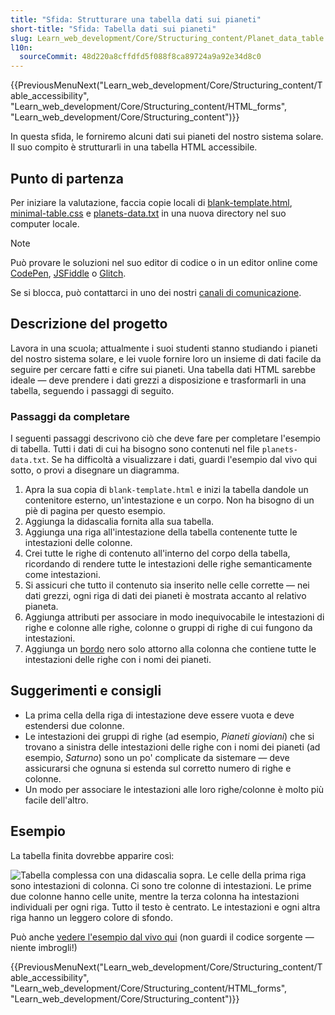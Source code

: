 ```yaml
---
title: "Sfida: Strutturare una tabella dati sui pianeti"
short-title: "Sfida: Tabella dati sui pianeti"
slug: Learn_web_development/Core/Structuring_content/Planet_data_table
l10n:
  sourceCommit: 48d220a8cffdfd5f088f8ca89724a9a92e34d8c0
---
```


{{PreviousMenuNext("Learn_web_development/Core/Structuring_content/Table_accessibility", "Learn_web_development/Core/Structuring_content/HTML_forms", "Learn_web_development/Core/Structuring_content")}}

In questa sfida, le forniremo alcuni dati sui pianeti del nostro sistema solare. Il suo compito è strutturarli in una tabella HTML accessibile.

## Punto di partenza

Per iniziare la valutazione, faccia copie locali di [blank-template.html](https://github.com/mdn/learning-area/blob/main/html/tables/assessment-start/blank-template.html), [minimal-table.css](https://github.com/mdn/learning-area/blob/main/html/tables/assessment-start/minimal-table.css) e [planets-data.txt](https://github.com/mdn/learning-area/blob/main/html/tables/assessment-start/planets-data.txt) in una nuova directory nel suo computer locale.

> [!NOTE]
> Può provare le soluzioni nel suo editor di codice o in un editor online come [CodePen](https://codepen.io/), [JSFiddle](https://jsfiddle.net/) o [Glitch](https://glitch.com/).
>
> Se si blocca, può contattarci in uno dei nostri [canali di comunicazione](/it/docs/MDN/Community/Communication_channels).

## Descrizione del progetto

Lavora in una scuola; attualmente i suoi studenti stanno studiando i pianeti del nostro sistema solare, e lei vuole fornire loro un insieme di dati facile da seguire per cercare fatti e cifre sui pianeti. Una tabella dati HTML sarebbe ideale — deve prendere i dati grezzi a disposizione e trasformarli in una tabella, seguendo i passaggi di seguito.

### Passaggi da completare

I seguenti passaggi descrivono ciò che deve fare per completare l'esempio di tabella. Tutti i dati di cui ha bisogno sono contenuti nel file `planets-data.txt`. Se ha difficoltà a visualizzare i dati, guardi l'esempio dal vivo qui sotto, o provi a disegnare un diagramma.

1. Apra la sua copia di `blank-template.html` e inizi la tabella dandole un contenitore esterno, un'intestazione e un corpo. Non ha bisogno di un piè di pagina per questo esempio.
2. Aggiunga la didascalia fornita alla sua tabella.
3. Aggiunga una riga all'intestazione della tabella contenente tutte le intestazioni delle colonne.
4. Crei tutte le righe di contenuto all'interno del corpo della tabella, ricordando di rendere tutte le intestazioni delle righe semanticamente come intestazioni.
5. Si assicuri che tutto il contenuto sia inserito nelle celle corrette — nei dati grezzi, ogni riga di dati dei pianeti è mostrata accanto al relativo pianeta.
6. Aggiunga attributi per associare in modo inequivocabile le intestazioni di righe e colonne alle righe, colonne o gruppi di righe di cui fungono da intestazioni.
7. Aggiunga un [bordo](/it/docs/Web/CSS/border) nero solo attorno alla colonna che contiene tutte le intestazioni delle righe con i nomi dei pianeti.

## Suggerimenti e consigli

- La prima cella della riga di intestazione deve essere vuota e deve estendersi due colonne.
- Le intestazioni dei gruppi di righe (ad esempio, _Pianeti gioviani_) che si trovano a sinistra delle intestazioni delle righe con i nomi dei pianeti (ad esempio, _Saturno_) sono un po' complicate da sistemare — deve assicurarsi che ognuna si estenda sul corretto numero di righe e colonne.
- Un modo per associare le intestazioni alle loro righe/colonne è molto più facile dell'altro.

## Esempio

La tabella finita dovrebbe apparire così:

![Tabella complessa con una didascalia sopra. Le celle della prima riga sono intestazioni di colonna. Ci sono tre colonne di intestazioni. Le prime due colonne hanno celle unite, mentre la terza colonna ha intestazioni individuali per ogni riga. Tutto il testo è centrato. Le intestazioni e ogni altra riga hanno un leggero colore di sfondo.](assessment-table.png)

Può anche [vedere l'esempio dal vivo qui](https://mdn.github.io/learning-area/html/tables/assessment-finished/planets-data.html) (non guardi il codice sorgente — niente imbrogli!)

{{PreviousMenuNext("Learn_web_development/Core/Structuring_content/Table_accessibility", "Learn_web_development/Core/Structuring_content/HTML_forms", "Learn_web_development/Core/Structuring_content")}}
